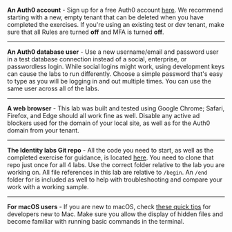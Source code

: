**An Auth0 account** - Sign up for a free Auth0 account [here](https://auth0.com/signup). We recommend starting with a new, empty tenant that can be deleted when you have completed the exercises. If you're using an existing test or dev tenant, make sure that all Rules are turned **off** and MFA is turned **off**.

---

**An Auth0 database user** - Use a new username/email and password user in a test database connection instead of a social, enterprise, or passwordless login. While social logins might work, using development keys can cause the labs to run differently. Choose a simple password that's easy to type as you will be logging in and out multiple times. You can use the same user across all of the labs.

---

**A web browser** - This lab was built and tested using Google Chrome; Safari, Firefox, and Edge should all work fine as well. Disable any active ad blockers used for the domain of your local site, as well as for the Auth0 domain from your tenant.

---

**The Identity labs Git repo** - All the code you need to start, as well as the completed exercise for guidance, is located [here](https://github.com/auth0/identity-102-exercises). You need to clone that repo just once for all 4 labs. Use the correct folder relative to the lab you are working on. All file references in this lab are relative to `/begin`. An `/end` folder for is included as well to help with troubleshooting and compare your work with a working sample.

---

**For macOS users** - If you are new to macOS, check [these quick tips](https://blogs.mulesoft.com/dev/newbie/quick-tips-for-developers-new-to-mac/) for developers new to Mac. Make sure you allow the display of hidden files and become familiar with running basic commands in the terminal.
